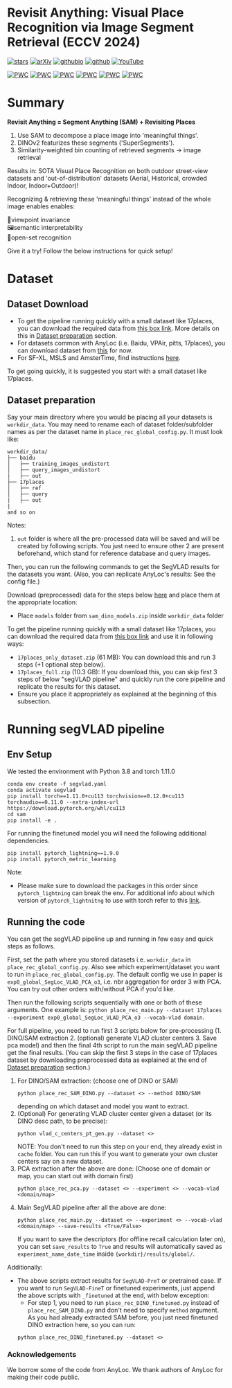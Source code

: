 # Revisit Anything: Visual Place Recognition via Image Segment Retrieval (ECCV 2024)
[![stars](https://img.shields.io/github/stars/AnyLoc/Revisit-Anything?style=social)](https://github.com/AnyLoc/Revisit-Anything/stargazers)
[![arXiv](https://img.shields.io/badge/arXiv-2409.18049-b31b1b.svg)](https://arxiv.org/abs/2409.18049)
[![githubio](https://img.shields.io/badge/-revisit_anything.github.io-blue?logo=Github&color=grey)](https://revisit-anything.github.io/)
[![github](https://img.shields.io/badge/GitHub-Anyloc%2FRevisitAnything-blue?logo=Github)](https://github.com/AnyLoc/revisit-anything)
[![YouTube](https://img.shields.io/badge/YouTube-FF0000?style=flat&logo=youtube&logoColor=white)](https://www.youtube.com/watch?v=zLXYdT4WVtQ)


[![PWC](https://img.shields.io/endpoint.svg?url=https://paperswithcode.com/badge/revisit-anything-visual-place-recognition-via/visual-place-recognition-on-17-places)](https://paperswithcode.com/sota/visual-place-recognition-on-17-places?p=revisit-anything-visual-place-recognition-via)
[![PWC](https://img.shields.io/endpoint.svg?url=https://paperswithcode.com/badge/revisit-anything-visual-place-recognition-via/visual-place-recognition-on-baidu-mall)](https://paperswithcode.com/sota/visual-place-recognition-on-baidu-mall?p=revisit-anything-visual-place-recognition-via)
[![PWC](https://img.shields.io/endpoint.svg?url=https://paperswithcode.com/badge/revisit-anything-visual-place-recognition-via/visual-place-recognition-on-inside-out)](https://paperswithcode.com/sota/visual-place-recognition-on-inside-out?p=revisit-anything-visual-place-recognition-via)
[![PWC](https://img.shields.io/endpoint.svg?url=https://paperswithcode.com/badge/revisit-anything-visual-place-recognition-via/visual-place-recognition-on-vp-air-1)](https://paperswithcode.com/sota/visual-place-recognition-on-vp-air-1?p=revisit-anything-visual-place-recognition-via)
[![PWC](https://img.shields.io/endpoint.svg?url=https://paperswithcode.com/badge/revisit-anything-visual-place-recognition-via/visual-place-recognition-on-amstertime)](https://paperswithcode.com/sota/visual-place-recognition-on-amstertime?p=revisit-anything-visual-place-recognition-via)
[![PWC](https://img.shields.io/endpoint.svg?url=https://paperswithcode.com/badge/revisit-anything-visual-place-recognition-via/visual-place-recognition-on-pittsburgh-30k)](https://paperswithcode.com/sota/visual-place-recognition-on-pittsburgh-30k?p=revisit-anything-visual-place-recognition-via)

# Summary

**Revisit Anything = Segment Anything (SAM) + Revisiting Places**
1. Use SAM to decompose a place image into 'meaningful things'.
2. DINOv2 featurizes these segments ('SuperSegments').
3. Similarity-weighted bin counting of retrieved segments -> image retrieval

Results in: SOTA Visual Place Recognition on both outdoor street-view datasets and 'out-of-distribution' datasets (Aerial, Historical, crowded Indoor, Indoor+Outdoor)!

Recognizing & retrieving these 'meaningful things' instead of the whole image enables enables: 

🧭viewpoint invariance     
🖼️semantic interpretability     
🔮open-set recognition    

Give it a try! Follow the below instructions for quick setup!

# Dataset
## Dataset Download
- To get the pipeline running quickly with a small dataset like 17places, you can download the required data from [this box link](https://universityofadelaide.box.com/s/199q2lpvy3psm5qgfagvh25r9c51ey6b). More details on this in [Dataset preparation](https://github.com/AnyLoc/Revisit-Anything/tree/main?tab=readme-ov-file#dataset-preparation) section.
- For datasets common with AnyLoc (i.e. Baidu, VPAir, pitts, 17places), you can download dataset from [this](https://github.com/AnyLoc/AnyLoc/issues/34#issuecomment-2162492086) for now.
- For SF-XL, MSLS and AmsterTime, find instructions [here](https://saishubodh.notion.site/SF-XL-and-MSLS-download-dataset-10e874ed2adf80e98e7dd32911152562?pvs=4). 

To get going quickly, it is suggested you start with a small dataset like 17places.


## Dataset preparation
Say your main directory where you would be placing all your datasets is `workdir_data`. You may need to rename each of dataset folder/subfolder names as per the dataset name in `place_rec_global_config.py`. It must look like:   


```
workdir_data/
├── baidu 
│   ├── training_images_undistort
│   ├── query_images_undistort
|   ├── out 
├── 17places 
│   ├── ref
│   ├── query 
|   ├── out 
|
and so on
```

Notes:
1. `out` folder is where all the pre-processed data will be saved and will be created by following scripts. You just need to ensure other 2 are present beforehand, which stand for reference database and query images.


Then, you can run the following commands to get the SegVLAD results for the datasets you want. (Also, you can replicate AnyLoc's results: See the config file.)

Download (preprocessed) data for the steps below [here](https://universityofadelaide.box.com/s/199q2lpvy3psm5qgfagvh25r9c51ey6b) and place them at the appropriate location:
- Place `models` folder from `sam_dino_models.zip` inside `workdir_data` folder

To get the pipeline running quickly with a small dataset like 17places, you can download the required data from [this box link](https://universityofadelaide.box.com/s/199q2lpvy3psm5qgfagvh25r9c51ey6b) and use it in following ways:
- `17places_only_dataset.zip` (61 MB): You can download this and run 3 steps (+1 optional step below).
- `17places_full.zip` (10.3 GB): If you download this, you can skip first 3 steps of below "segVLAD pipeline" and quickly run the core pipeline and replicate the results for this dataset.
- Ensure you place it appropriately as explained at the beginning of this subsection.


# Running segVLAD pipeline 
## Env Setup
We tested the environment with Python 3.8 and torch 1.11.0
```
conda env create -f segvlad.yaml
conda activate segvlad
pip install torch==1.11.0+cu113 torchvision==0.12.0+cu113 torchaudio==0.11.0 --extra-index-url https://download.pytorch.org/whl/cu113
cd sam
pip install -e .
```
For running the finetuned model you will need the following additional dependencies.
```
pip install pytorch_lightning==1.9.0
pip install pytorch_metric_learning
```
Note:
- Please make sure to download the packages in this order since `pytorch_lightning` can break the env. For additional info about which version of `pytorch_lightnitng` to use with torch refer to this [link](https://lightning.ai/docs/pytorch/latest/versioning.html#pytorch-support).

## Running the code
You can get the segVLAD pipeline up and running in few easy and quick steps as follows.

First, set the path where you stored datasets i.e. `workdir_data` in `place_rec_global_config.py`. Also see which experiment/dataset you want to run in `place_rec_global_config.py`. The default config we use in paper is `exp0_global_SegLoc_VLAD_PCA_o3`, i.e. nbr aggregation for order 3 with PCA. You can try out other orders with/without PCA if you'd like.

Then run the following scripts sequentially with one or both of these arguments. One example is: `python place_rec_main.py --dataset 17places --experiment exp0_global_SegLoc_VLAD_PCA_o3 --vocab-vlad domain`.

For full pipeline, you need to run first 3 scripts below for pre-processing (1. DINO/SAM extraction  2. (optional) generate VLAD cluster centers 3. Save pca model) and then the final 4th script to run the main segVLAD pipeline get the final results. (You can skip the first 3 steps in the case of 17places dataset by downloading preprocessed data as explained at the end of [Dataset preparation](https://github.com/AnyLoc/Revisit-Anything/tree/main?tab=readme-ov-file#dataset-preparation) section.)


1. For DINO/SAM extraction: (choose one of DINO or SAM)     
    ```
    python place_rec_SAM_DINO.py --dataset <> --method DINO/SAM
    ```    
    depending on which dataset and model you want to extract. 
2. (Optional) For generating VLAD cluster center given a dataset (or its DINO desc path, to be precise):   
    ```
    python vlad_c_centers_pt_gen.py --dataset <>
    ```
    NOTE: You don't need to run this step on your end, they already exist in `cache` folder. You can run this if you want to generate your own cluster centers say on a new dataset.  
3. PCA extraction after the above are done: (Choose one of domain or map, you can start out with domain first)
    ```
    python place_rec_pca.py --dataset <> --experiment <> --vocab-vlad <domain/map>
    ```
4. Main SegVLAD pipeline after all the above are done:
    ```
    python place_rec_main.py --dataset <> --experiment <> --vocab-vlad <domain/map> --save-results <True/False>
    ```
    If you want to save the descriptors (for offline recall calculation later on), you can set `save_results` to `True` and results will automatically saved as `experiment_name_date_time` inside `{workdir}/results/global/`.

Additionally:
- The above scripts extract results for `SegVLAD-PreT` or pretrained case. If you want to run `SegVLAD-FineT` or finetuned experiments, just append the above scripts with `_finetuned` at the end, with below exception:
    - For step 1, you need to run `place_rec_DINO_finetuned.py` instead of `place_rec_SAM_DINO.py` and don't need to specify `method` argument. As you had already extracted SAM before, you just need finetuned DINO extraction here, so you can run:
    ```
    python place_rec_DINO_finetuned.py --dataset <>
    ```




### Acknowledgements
We borrow some of the code from AnyLoc. We thank authors of AnyLoc for making their code public. 
